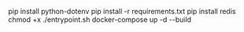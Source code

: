 pip install python-dotenv
pip install -r requirements.txt
pip install redis
chmod +x ./entrypoint.sh
docker-compose up -d --build